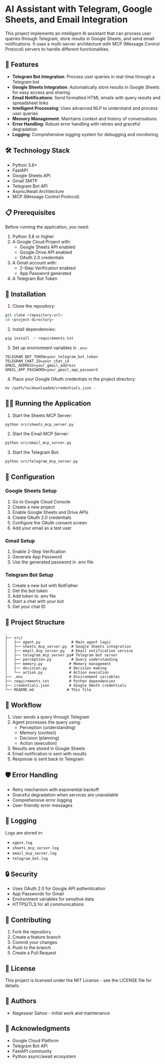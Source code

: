 # AI Assistant with Telegram, Google Sheets, and Email Integration

This project implements an intelligent AI assistant that can process user queries through Telegram, store results in Google Sheets, and send email notifications. It uses a multi-server architecture with MCP (Message Control Protocol) servers to handle different functionalities.

## 🌟 Features

- **Telegram Bot Integration**: Process user queries in real-time through a Telegram bot
- **Google Sheets Integration**: Automatically store results in Google Sheets for easy access and sharing
- **Email Notifications**: Send formatted HTML emails with query results and spreadsheet links
- **Intelligent Processing**: Uses advanced NLP to understand and process user queries
- **Memory Management**: Maintains context and history of conversations
- **Error Handling**: Robust error handling with retries and graceful degradation
- **Logging**: Comprehensive logging system for debugging and monitoring

## 🛠️ Technology Stack

- Python 3.8+
- FastAPI
- Google Sheets API
- Gmail SMTP
- Telegram Bot API
- Async/Await Architecture
- MCP (Message Control Protocol)

## 📋 Prerequisites

Before running the application, you need:

1. Python 3.8 or higher
2. A Google Cloud Project with:
   - Google Sheets API enabled
   - Google Drive API enabled
   - OAuth 2.0 credentials
3. A Gmail account with:
   - 2-Step Verification enabled
   - App Password generated
4. A Telegram Bot Token

## 🚀 Installation

1. Clone the repository:
```bash
git clone <repository-url>
cd <project-directory>
```

2. Install dependencies:
```bash
pip install -r requirements.txt
```

3. Set up environment variables in `.env`:
```env
TELEGRAM_BOT_TOKEN=your_telegram_bot_token
TELEGRAM_CHAT_ID=your_chat_id
GMAIL_ADDRESS=your_gmail_address
GMAIL_APP_PASSWORD=your_gmail_app_password
```

4. Place your Google OAuth credentials in the project directory:
```bash
mv /path/to/downloaded/credentials.json .
```

## 🏃‍♂️ Running the Application

1. Start the Sheets MCP Server:
```bash
python src/sheets_mcp_server.py
```

2. Start the Email MCP Server:
```bash
python src/email_mcp_server.py
```

3. Start the Telegram Bot:
```bash
python src/telegram_mcp_server.py
```

## 🔧 Configuration

### Google Sheets Setup
1. Go to Google Cloud Console
2. Create a new project
3. Enable Google Sheets and Drive APIs
4. Create OAuth 2.0 credentials
5. Configure the OAuth consent screen
6. Add your email as a test user

### Gmail Setup
1. Enable 2-Step Verification
2. Generate App Password
3. Use the generated password in .env file

### Telegram Bot Setup
1. Create a new bot with BotFather
2. Get the bot token
3. Add token to .env file
4. Start a chat with your bot
5. Get your chat ID

## 📁 Project Structure

```
.
├── src/
│   ├── agent.py              # Main agent logic
│   ├── sheets_mcp_server.py  # Google Sheets integration
│   ├── email_mcp_server.py   # Email notification service
│   ├── telegram_mcp_server.py# Telegram bot server
│   ├── perception.py         # Query understanding
│   ├── memory.py            # Memory management
│   ├── decision.py          # Decision making
│   └── action.py            # Action execution
├── .env                     # Environment variables
├── requirements.txt         # Python dependencies
├── credentials.json         # Google OAuth credentials
└── README.md               # This file
```

## 🔄 Workflow

1. User sends a query through Telegram
2. Agent processes the query using:
   - Perception (understanding)
   - Memory (context)
   - Decision (planning)
   - Action (execution)
3. Results are stored in Google Sheets
4. Email notification is sent with results
5. Response is sent back to Telegram

## 🛡️ Error Handling

- Retry mechanism with exponential backoff
- Graceful degradation when services are unavailable
- Comprehensive error logging
- User-friendly error messages

## 📝 Logging

Logs are stored in:
- `agent.log`
- `sheets_mcp_server.log`
- `email_mcp_server.log`
- `telegram_bot.log`

## 🔒 Security

- Uses OAuth 2.0 for Google API authentication
- App Passwords for Gmail
- Environment variables for sensitive data
- HTTPS/TLS for all communications

## 🤝 Contributing

1. Fork the repository
2. Create a feature branch
3. Commit your changes
4. Push to the branch
5. Create a Pull Request

## 📄 License

This project is licensed under the MIT License - see the LICENSE file for details.

## 👥 Authors

- Nageswar Sahoo - Initial work and maintenance

## 🙏 Acknowledgments

- Google Cloud Platform
- Telegram Bot API
- FastAPI community
- Python async/await ecosystem
